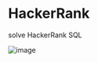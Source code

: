 # HackerRank
solve HackerRank SQL


![image](https://github.com/dangdangs0/HackerRank/assets/52357071/60403c47-77bf-42e6-87ef-d509369f829b)
